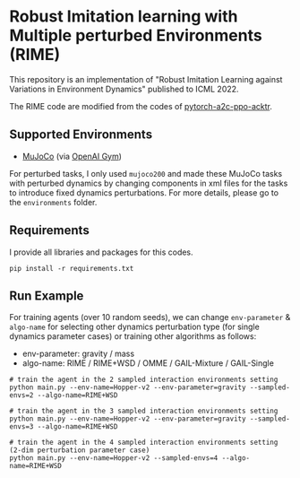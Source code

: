 # Robust Imitation learning with Multiple perturbed Environments (RIME)
This repository is an implementation of "Robust Imitation Learning against Variations in Environment Dynamics" published to ICML 2022.

The RIME code are modified from the codes of [pytorch-a2c-ppo-acktr](https://github.com/ikostrikov/pytorch-a2c-ppo-acktr-gail).


## Supported Environments
+ [MuJoCo](https://www.roboti.us/index.html) (via [OpenAI Gym](https://www.gymlibrary.ml/))

For perturbed tasks, I only used `mujoco200` and made these MuJoCo tasks with perturbed dynamics by changing components in xml files for the tasks to introduce fixed dynamics perturbations. For more details, please go to the `environments` folder.


## Requirements
I provide all libraries and packages for this codes.
```
pip install -r requirements.txt
```


## Run Example 
For training agents (over 10 random seeds), we can change `env-parameter` & `algo-name` for selecting other dynamics perturbation type (for single dynamics parameter cases) or training other algorithms as follows:
+ env-parameter: gravity / mass
+ algo-name: RIME / RIME+WSD / OMME / GAIL-Mixture / GAIL-Single
```
# train the agent in the 2 sampled interaction environments setting
python main.py --env-name=Hopper-v2 --env-parameter=gravity --sampled-envs=2 --algo-name=RIME+WSD

# train the agent in the 3 sampled interaction environments setting
python main.py --env-name=Hopper-v2 --env-parameter=gravity --sampled-envs=3 --algo-name=RIME+WSD

# train the agent in the 4 sampled interaction environments setting (2-dim perturbation parameter case)
python main.py --env-name=Hopper-v2 --sampled-envs=4 --algo-name=RIME+WSD
```
